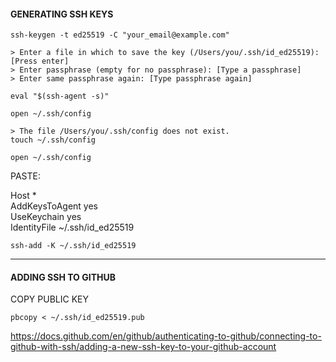 #### GENERATING SSH KEYS

```
ssh-keygen -t ed25519 -C "your_email@example.com"
```

```
> Enter a file in which to save the key (/Users/you/.ssh/id_ed25519): [Press enter]
> Enter passphrase (empty for no passphrase): [Type a passphrase]
> Enter same passphrase again: [Type passphrase again]
```

```
eval "$(ssh-agent -s)"
```
```
open ~/.ssh/config
```

```
> The file /Users/you/.ssh/config does not exist.
touch ~/.ssh/config
```

```
open ~/.ssh/config
```
PASTE: 

Host *  
  AddKeysToAgent yes  
  UseKeychain yes  
  IdentityFile ~/.ssh/id_ed25519  

```
ssh-add -K ~/.ssh/id_ed25519
```
---

#### ADDING SSH TO GITHUB

COPY PUBLIC KEY
```
pbcopy < ~/.ssh/id_ed25519.pub
```
https://docs.github.com/en/github/authenticating-to-github/connecting-to-github-with-ssh/adding-a-new-ssh-key-to-your-github-account
